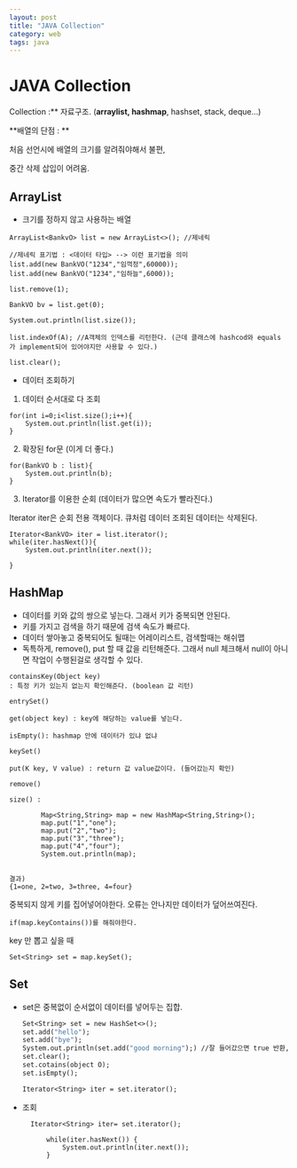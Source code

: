 ```yaml
---
layout: post
title: "JAVA Collection"
category: web
tags: java
---
```

# 	JAVA Collection

Collection :** 자료구조. (**arraylist, hashmap**, hashset, stack, deque...)

**배열의 단점 : **

처음 선언시에 배열의 크기를 알려줘야해서 불편,

중간 삭제 삽입이 어려움.

## ArrayList

- 크기를 정하지 않고 사용하는 배열

```
ArrayList<BankvO> list = new ArrayList<>(); //제네릭

//제네릭 표기법 : <데이터 타입> --> 이런 표기법을 의미
list.add(new BankVO("1234","임꺽정",60000));
list.add(new BankVO("1234","임하늘",6000));

list.remove(1);

BankVO bv = list.get(0);

System.out.println(list.size());

list.indexOf(A); //A객체의 인덱스를 리턴한다. (근데 클래스에 hashcod와 equals 가 implement되어 있어야지만 사용할 수 있다.)

list.clear();
```

- 데이터 조회하기

1) 데이터 순서대로 다 조회

```
for(int i=0;i<list.size();i++){
	System.out.println(list.get(i));
}
```



2) 확장된 for문 (이게 더 좋다.)

```
for(BankVO b : list){
	System.out.println(b);
}
```



3) Iterator를 이용한 순회 (데이터가 많으면 속도가 빨라진다.)

Iterator<BankVO> iter은 순회 전용 객체이다. 큐처럼 데이터 조회된 데이터는 삭제된다.

```
Iterator<BankVO> iter = list.iterator();
while(iter.hasNext()){
	System.out.println(iter.next());

}
```



## HashMap

- 데이터를 키와 값의 쌍으로 넣는다. 그래서 키가 중복되면 안된다.
- 키를 가지고 검색을 하기 때문에 검색 속도가 빠르다.
- 데이터 쌓아놓고 중복되어도 될때는 어레이리스트, 검색할때는 해쉬맵
- 독특하게, remove(), put 할 때 값을 리턴해준다. 그래서 null 체크해서 null이 아니면 작업이 수행된걸로 생각할 수 있다.

```
containsKey(Object key)
: 특정 키가 있는지 없는지 확인해준다. (boolean 값 리턴)

entrySet()

get(object key) : key에 해당하는 value를 넣는다.

isEmpty(): hashmap 안에 데이터가 있냐 없냐

keySet()

put(K key, V value) : return 값 value값이다. (들어갔는지 확인)

remove()

size() :

```



```
		Map<String,String> map = new HashMap<String,String>();
		map.put("1","one");
		map.put("2","two");
		map.put("3","three");
		map.put("4","four");
		System.out.println(map);


결과)
{1=one, 2=two, 3=three, 4=four}

```



중복되지 않게 키를 집어넣어야한다. 오류는 안나지만 데이터가 덮어쓰여진다.

```
if(map.keyContains())를 해줘야한다.
```



key 만 뽑고 싶을 때

```
Set<String> set = map.keySet();

```



## Set

- set은 중복없이 순서없이 데이터를 넣어두는 집합.

  ```e
  Set<String> set = new HashSet<>();
  set.add("hello");
  set.add("bye");
  System.out.println(set.add("good morning");) //잘 들어갔으면 true 반환, 아니면 false 반환
  set.clear();
  set.cotains(object O);
  set.isEmpty();

  Iterator<String> iter = set.iterator();

  ```

- 조회

  ```
  	Iterator<String> iter= set.iterator();

  		while(iter.hasNext()) {
  			System.out.println(iter.next());
  		}
  ```
